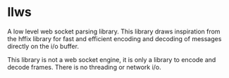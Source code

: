 # llws

A low level web socket parsing library. This library draws inspiration from the
hffix library for fast and efficient encoding and decoding of messages directly
on the i/o buffer.

This library is not a web socket engine, it is only a library to encode and
decode frames. There is no threading or network i/o.

